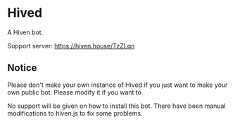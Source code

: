 # Hived

A Hiven bot.

Support server: https://hiven.house/TzZLqn

## Notice

Please don't make your own instance of Hived if you just want to make your own public bot. Please modify it if you want to.

No support will be given on how to install this bot. There have been manual modifications to hiven.js to fix some problems.

